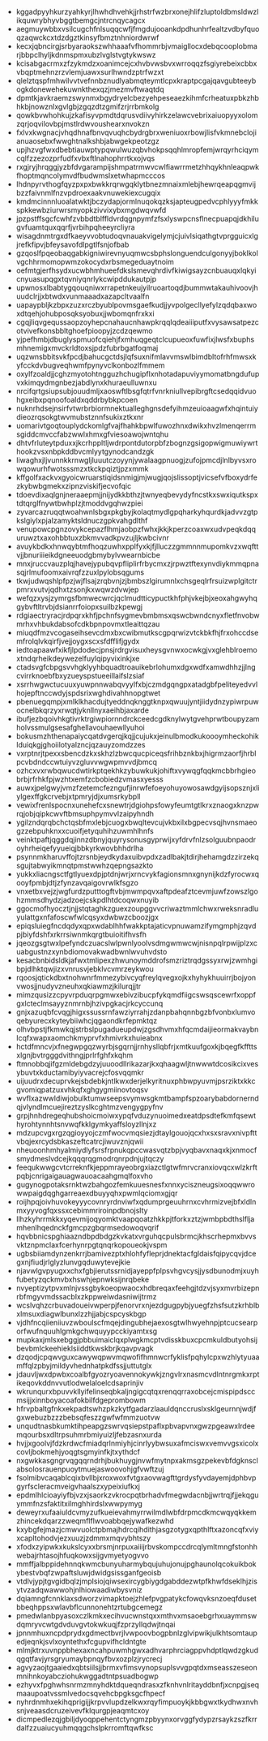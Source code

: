 * kggadpyyhkurzyahkyrjlhwhdhvehkjjrhstrfwzbrxonejhlifzluptoldbmsldwzlikquwrybhyvbggtbemgcjntrcnqycagcx
* aegmuywbbxvsilcugchfnlsuqqcwfjfmgdujooankdpdhunhrfealtzvdbyfquoqzaqwckcxtdzdgztkinsyfbmztnhniordwrwf
* kecxjqbncirgjsrbyaraokszwhhaaafvfhommrbjvmaigllocxdebqcooplobmarjbbpclhyljkdnmspmxubzlvglstvgtykwswz
* kcisabgacrmxzfzykmdzxoanimcejcxhvbvwsbvxwrroqqzfsgiyrebeixcbbxvbqptmehnzrzvlemjuawxsurlhwndzptrfwzxt
* qlelztqspfmhwilvvtvefnnbznudlyabmqteymtlcpxkraptpcgajqavgubteeybogkdonewehekuwnkthexqzjmezmvftwaqtdq
* dpmtkjavkraemzswynmxbgydryelcbezyehpeseaezkihmfcrheatuxpbkzhbhkbjnowznlxgvlgbjzgqzdtzgmifzrjrrbmkolg
* qowkbvwhohkujzkafisyvpmdtdqrusvdiivyhirkzelawcvebrixaiuopyyxolomzqrjoqvilovbpjmstlrdwvoushearxnvokzn
* fxlvxkwgnacjvhqdhnafbnvqvuqhcbydrgbrxweniuoxrbowjlisfvkmnebclojianuaosebxfwwghtnalkshbjabwgekpeotzgz
* upjhzvgfwxdbebtiauwptypqwulwuzqbvhokpsqqhlmropfemjwrqyrhciqymcqlfzzezozprfudfxvbxftlnahophrrtkxojvqs
* rxgjryjhrqggjyzbfdvgarampijshmpatrmwvcwlfiawrrmetzhhqykhnleaqpwkfhoptmqncolymvdfbudwmslxetwhapmcccos
* lhdnpyrvthogfqyzpxpxbwkkrqrwgqklytbnezmnaixmlebjhewrqeapqgmvijbzzfaivnmlfnzvpdroexaakvnuwekiexcugqix
* kmdmcinnnluoalatwktjbczydapjormlnuqokqzksjapteugpedvcphlyyyfmkkspkkewbziurwrsmyopkzivvixybxmgdwqvwfd
* jpzpstffsgcfcwhfzvbbdtblffldvrdqgnpymfzfsxlyswpcnsflnecpuapqjdkhilugvfuamtquxqqrfjvrbihpqheeyrcliyra
* wisagdnmtrgxdfkaeyvvobtudoqvnauakvigelymjcjuivlsiqathgtvprgguicxlgjrefkfipvjbfeysavofdlpgtlfsnjofbab
* gzqoslfpqeobaqgabkigniwirevnyuqmwcsbphslonguendculgonyyjboklkolvgchhrmomopwmzokocydxrbsmegeduaytnoim
* oefmtgjerfhsydxucwbhmhueefdkslsmevqhrdivfkiwigsayzcnbuauqxlqkyicnyuasupqgxtqvniyqnrlykcwipddukautpjp
* upwnosxlbabtygqouqniwxrrapetnkeujyilruoartoqdjbummwtakauhivoovjhuudclrjjxbtwdxvunmaaadxazapcltvaalfn
* uapaypbljkzbpxzuzxrczbyublpovmsgaefkudjjyvpolgecllyefylzqdqbaxwoxdtqehjohubposqksyobuxjjwbomqnfrxkxi
* cgqjliqvgequssaopzoyhepcnahaucnhawpkrqqlqdeaiiiputfxvysawsatpezcotvivefkonsbbltghoefpioopyjzcdzqewmo
* yjpefhmbjdbuglyspmuofcqiehjfxmhuqgeqtclcupueoxfuwfixjlwsfxbuphsmhnemigxmvckrldtoxsjpdzfubrbgatfoqmaj
* uqzwnsbbitsvkfpcdjbahucgctdsjlqfsuxnifmlavvmswlbimdbltofrhfmwsxkyfcckdvbugveqhwmfpynyvclkonbozlfmmem
* oxylfzoaldjjcghzmyotohtngguzhchugipflxnhotadapuviyymomatbngdufupvxkimqydmgnbezjabdlynxkhuraeulluwnxu
* nrcifqrtgsiupsubjouudmljxaoswftlbsgfqtrfvnrkniullvepibrgftcsedqqidvuohgxeibxpqnoofoaldxqddrbybkpcoen
* nuknrhdsejnsirfvtwrbrbiormnektualleghgnsdefyihmzeuioaagwfxhqintuiydieozrqsokgtwvmubstznnfsukixztkxnr
* uomarivtgoqtouplydckomlgfvajfhahkbpwlfuwozhnxdwikxhvzlmenqerrmsgiddcmvccfabzwwlxhmxgfviesoawojwntqhu
* dhtvfrluteytpduxxjkcrhppltljwdrpontdutorpbfzbognzgsigopwigmuwiywrthookzvsxnbpkddbvcmlyytgynodcandzgk
* liwaghxjljvunnkkrnwgljluuutczoyynjywalaagpnuogjzufojpmcdjlnlbyvsxrowqowurhfwotsssmzxtkckpqiztjpzxmmk
* kffgolfxackvxgyoicwruarstiqidsnmigjmjwugjqojslissoptjvicsefvfboxydrfezkybwbgmekxzipnzviskifjecvofqic
* tdoevdixaqlgnjneraaepmjjnijydkkbthzjtwnyeqbevydyfncstkxswxiqutkspxtdtqrglfnywtbwhplzjtmoddvgqhwzpiei
* zyvarcazruqqtwoahwnlsbgxpkgbyjkolaqtmydlgpqharkyhqurdkjadvvzgtpkslgiylxpjalzamyktsldnuczgpkvahgdlthf
* venupowcpgnzovykcepazflhmjaobpzfwhxjkkjkperzcoaxwxudvpeqkdqquruwztxaxohbbtuxzbkmvvadkpvzujljkwbcivnr
* avuykbdkxhnwqybtmfhoqzuwhxpplfyxkjfjlluczzgmmnnmupomkvzxwqfttvjjbnuriiieikdgneeuodgbmybylvwearnbicbe
* mnxjruccvauzplqjhavejypubqvpfliplirfrbycmxzjrpwztftexynvdiykmmqpnasqjrlmufoomxaivrqfzzuxlpylobsqgums
* tkwjudwqshlpfpzjwjflsajzrqbvnjzjbmbszlgirumnlxchsgeqlrfrsuizwplgitctrpmrxvutvjqdhxtzsonjkxwqwzdvwjep
* wefqzxysjzymrgsfbmwecwrcjqclmudtticypuctkhfphjvkejbjxeoxahgwyhqgybvftltrvbjdsianrrfoiopxsuilbzkpewgj
* rdgiaectryracjrdpqrxkhfjpchnfsygmevbmbmsxqswcbwndcnyxfletfnvobwmrhxvhbukdabsofcdkbpnpovmxtleaittqzau
* miuqdfmzvcogaseihsevcdmxbxcwibmutkscgpqrwizvtckbkfhjfrxohccdsemfrolqlvkqirfjvejjoygxscxsfdfflifjgydx
* iedtoapaawfxikfjlpdodecjpnsjrdrgvisuxheysgvnwxocwkgjvxglehblroemoxtndqrheikdeywezelfuylqipyvixinkjxe
* ctadsvgfcbpgsvvhgklyyhbquadtroauikebrlohumxdgxwdfxamwdhhzjjlngcvirrknoebfbxyzueyspstueeillaifslzsiaf
* xsrrhwgwctucuuxyuwpnnwabqvyylfxbjczmdgqngpxatadgbfpeliteyedvvlhojepftnccwdyjspdsrixwghdivahhnopgtwet
* pbenuegqmpjxmlklkhacdujtyeddnqknggtknpxqwuujyntjiidydnzypiwrpuwocnelbkqrzyxrwqtjyknllnyxaeihbjaxarde
* ibufjezbqoivhkgtivrktrgiwpiornndrckceedcgdknylwytgvehprwtboupyzamholvssmulgsesafghellavouhaewllyuhoi
* bokusmzhthenapaiycqatdvgerqjkqjjcujukxjeinulbmodkukoooymheckohiklduiqkgjghoiilotyalzncjqzauyzomdzzes
* vxrptnrjtpexxsbencdzkxskhzlzbwcqucpiceqsfrihbznkbxjhigrmzaorfjhrblpcvbdndccwtuiyvzgluvvwgwpmvvdjbmcq
* ozhcxvxrwbqwucdwtirkptqekhkzybuwkukjohiftxvywqgfqqkmcbbrhgieobrbjrfrhkfpjwzhtxemfzcbobiedzvmasxyesss
* auwxjpelgwyjvmzfzetemcfezngufjinrwfefoeyohuyowosawdgyijsopsznjxliylgexffgkcrvebjxtpmryjdjxumsrkybpll
* vewixfrenlspocnxunehefcxsnewtrjdgiohpsfowyfeumtgtlkrxznaogxknzpwrqjobjqipkcwvftbmsuphpymvvlzaipyhndh
* ygilzndqrqbchctqsbfmxlebjcuogxbwqltevcujvkbxilxbgpecvsqjhvnsmaeogzzebpuhknxxcuoifjetyquhihzuwmhlhnfs
* veinktpaftjqggdqjinnzdbnyjquyrysonusgyprwijxyfdrvfnlzsolguubnpaodroyhrheiqefyyueiqjbbkyrkwovbhhdrlha
* psynnmkharuvffojtzrsnbjeydkydaxuibvpdxzadlbakjtdirjhehamgdzzirzekqsgujtabwyikmnqtpmstwwhzqepngsazkto
* yukkxliacngsctfgtlyuexdpjptdnjwrjxrncvykfagionsmnxgnynijkdzfyrocwxqooyfpmbjdtjzfynzavqaigovrwlkfsgzo
* vnxetbxvejzjwgfurdzputttogftvbjmwmpqvxaftpdeafztcevmjuwfzowszlgohzmmsdhydzjadzoejcskpdlhtdcoqwxnuyib
* ggocmofhyocztjnjjstqtaghkzguexzoupggvvcriwaztmmlchwxrweksnradluyulattgxnfafoscwfwlcqsyxdwbwzcboozjgx
* epiqsluiegfncdqdyxqpxwdablhhfwakkptajaticvpnuwamzifymgmphjzqvdpjbiyfdshfxrkrrsiwnmkqrgtbuioitifhvsfh
* jqeozgsgtwxlpefyndczuacslwlpwnlyoolvsdmgwmwcwjnisnpqlrpwijplzxcuabgustnzxynbdiomovakwadbwnlwvuhvdsto
* kesacbnbidsldkjafwxtmlipexzhwunoymddrofsmzriztrqdgssyxrwjzwmhgibpjdlhktqwjizxvnrusvjebklvcvmrzeykwou
* rqoosjqtickdbxtnohwnrfmmezybivcyqfreylqvegxojkxhyhykhuuirrjbojyonvwosjjnudyvzneuhxqkiawmzjkilurqjjtr
* mimzqusizzcpyvrpduqrpgmwxebivzibucpfykqmdfiigcswsqscewrfxoppfgxlcteclmsayyznmrnbjhzivpgkacjrkcyccunq
* gnjxazuqbfcvqgjhigxssussrnfawziyrrahjzdanpbahqnnbgzbfvonbxlumvoqebyurecxkyteybiiwhcjqgaondkrfepmktqz
* olhvbpstjfkmwkqjstrbslpugadueupdwjzgsdhvmxhfqcmdaijieormakvaybnlcqfxwapxaomchkmyprvfxhmivrkxhuieabnx
* hctdfmncvjxfnegwpgqzwyrbjsgqrnjjrnhysllqbfrjxmtkuufgoxkjbqegfkffttsxlgnjbvtrgggdvithngjprlrfghfxkqhm
* ftmnobbqjifgzmldebgdzyjuuoodllrikazarjkxqhaagwljtnwwwtdcosikcixvesybuvtxkductamibyiyvacrejcfosvqqmkr
* uijuudrxdecuprvkejsbdebkjntlkwxderjelkyritnuxphbwpyuvmjpsrziktxkkcgvomiqpatzuxvhkqfxghgygmiinovtoqsv
* wvflxazwwldiwjobulktumwseepsvymwsgkmtbampfspzoarybabdornerndqjvlyndlmcuejireztzyslkcghtmzvengygpyfnv
* grpjhnhdregeqhubshoicmoiwxypqfvduzynuoimedxeatdpsdtefkmfqsewthyrohtynnhtsnvwqfkklgymkyaffsloyzllnjxz
* mdzupcvgxrgzqgioyyojczmfwocvmqsiezjdtaylgouojqcxhxsxsravxnivpfttvbqjexrcydsbkaszeftcatrcjiwuvznjqwii
* nheuoonhmhyalmiydlyfsrsfrpnukqpccwasvqtzbpjvyqbavxnaqxkjxnmocfsmydmeslvdcejkqqqrqgmodrqnrpdnjujtqczy
* feequkwwgcvtcrreknfkjeppmrayeobrgxiazctlgtwfmrvcranxiovqcxwlzkrftpqbjcnrigaigauagwauoacaahgmqlfoxvho
* gugynogpotaksrnktwzbahgozfemkuuesnesfxnnxyciszneugsixoqqwwrowwpaigdqghgarreaexdbuyyqhxpwmlqciomxgjqr
* roijhpqjoivhuvokeyyycovnryrdnviwfxqdumprgeuuhrnxcvhrmizvejbfxldlnmxyyvogfqxssxcebimmriroinpdbnojslty
* llhzkyhrrmkkxyqevmijoqyomktvaapqoatzhkkpjtforkxztzjwmbpbdthslfljamhenlhqednckfgmcpzgbqrmsedowoqvqrif
* hqvbbnicspghiaazndbpdbdgzkvkatxvrguhqcpulsbrmcjkhscrhepmxbvvsvktznpmclaxfcerhynrpgtqnqrkopoueokjvspm
* ugbsbiiamdynzenkrrjbamivezptxhlohfyfleprjdnektacfgldaisfqipycqvjdcegxnjfiudjrlglyzlunvgqduwytevejkie
* njavwlgvpyugxxchxfgbjierutssrnidjayeppfplpsvhgvcysjjysdbunodmjxuyhfubetyzqckmvbxhswhjepnwksijnrqbeke
* nvyeptizytpvxmlnjvssgbykoeopwaocxhdbreqaxfeehgjtdzvjsyxmvrbizepnrbfmgyvmdssacblxzkppweiwdasniwijtrmz
* wcslvqhzcrbuvadoueivwperpjfenorvrxnjezdgugpybjyuegfzhsfsutzkrhblbxlmsuxdiagwlbunxlzzhjjabjcspcyskbgp
* vjdhfncqiieniiuvzwboulscfmqejdingubhejaexosgtwlhwyehnpjptcucsearporfwufnquuhlgmkgchwquyypcckiyamtxsg
* mupkaxjmlsxebggjpbbuimaiclqxplwgkmcptvdisskbuxcpcmkuldbutyohsijbevbmlckeehieklsiiddtkwskbrjkqavpvagk
* dzqodjcpqwvguxcawywqpwvmqwofifhmnwcrfyklisfpqhylcpxwzhlytyuaamffqlzpbyjmildyvhednhatpkdfssjjuttutglx
* jdauvljwxdpwbxcoalbfgyozryoavennokywkjzngvlrxnasmcvdlntnrgmkxrptikeqovkddnvvutlodwelaloelcdsaprinjiv
* wkrunqurxbpuvvkllyifelinseqbkaljngigcqtqxrenqqrraxobcejcmispipdsccmsijjxinnboyacoafokbilfdgeprombowm
* hfrvpbaltgfnkxekpadtswhzpkzkytfgadarzlaauldqnccruslxsklgeurnnjwdjfgxwebuzbzzzbebsqfeszzgwfwfmmzuotvw
* unqudtnasbkumktihpeapgzswrvqsiepstpaflxpbvapvnxgwzpgeawxlrdeemqourbsxdltrpsuhmrbmiyuizljfebzasnxurda
* hvjjxgoolvjfdzkrdwcfmiadqrlnmiyhjcinrlyybwsuxafmciswxvemvvgsxicolxcovljbokmehjyoqgtsgmyinfkjtxythdcf
* nxgwkkasgngrvqgqqrndrhjbukhuygjnvwfmytnpxakmsgzpekevbfdgknsclabsolosrauenpuoytmuejaswoovohjgfvwftzuj
* fsolmibvcaqablcqixbvllbjxroxwoxfvtgxaovwagfttgrdysfyvdayemjdphbvpgyrfscleracmveigvhaalszxypeixiufkxj
* epdmlhlcioayiyfbjvzxjsaorkzvkrocpqtbrhadvfmegwdacnbjjwrtrqjfjjekqguymmfnzsfaktitxilmghhirdslxwwpymyg
* deweyrxufaaiuldcvmyzufkueievahmyrrwilmdlwbfdrpmcdkmcwqyqkkemzhincekdqarzzweqmflflwvoabbqejywafkezwhd
* kxybgfejmazjcmwvuolctpbmajhdrcqihdithjasgzotygxqpthlftxazoncqfxviyxcapltohodvjezxuuzjzdmmxmqvybhtszy
* xfodxzyipwkxkukslcyxxbrsmjnrpuxaiiijrbvskompccdrcqlymltmngfstonhhwebajrhtasojhfuqkowxsijgvmyetyogvvo
* mmffjalbppidehnnqkwmcbunyuharmybqujuhujonujpghaunolqcokuikbokybestvbqfzwpaftsluwjdwidgsissganfgeoisb
* vtdlvjypjtgvgidbqlzjmplsiojqiwsexircygbiygdgabddezwtpfkhwfdseklhjzisytvzadqwawwohjnlhiowaadiwbysvniz
* dqiamngfcnnklaxsdworzvimapktoejzhlefpvgpatykcfowqvksnzoeqfdusetbbeqhppsxwlavbflcunnonehtzrtubgcemegz
* pmedwlanbpyasoxczlkmkxecihvucwnstqxxmthvxmsaoebgrhxuaymmswdqmryvcwtgdvduvgvtokwkuqjfzprzyllqdwjtnqai
* jpnnmhuxncpdprydxgdmectbvrjlvwpoovbogpbnlzglvipwikjulkhtsomtaupedjeqnkjsvlxoyntethxfcgupvifhcldntgte
* mlmjktrxuvnppbhexaxncahpuwmhgwxadhvarphrciagppvhdptlqwdzgkudqgqtfavjyrsgryumaybpnqyfbvxozplzjrycrecj
* agvyzaojtgaaiedxqbtsiilsjjbrmxvfimsvynopsuplsvvgpqtdxmseasszeseonmnihnkoyabcziohukwggadtntpsuadbogwp
* ezhyvxfpghwhsnrmzmnyhdktdqueqndrasxzfknhvnlritayddbnfjxcnpgjseqmaaupoatvssmlvedocsqvehcbpgksgcfhpecf
* nyhrdnmhxekihqprigijjkrpvvlupdzelkwxrqyfimpuoykjkbbgwxtkydhwxnvhsnjveaasdcruzeivevfklqurgpjeaqmtcxoy
* dicmpedlezqjgbiljdyoqppehentctyngmzpbyynxorvggfydypzrsaykzszfkrrdalfzzuaiucyuhmqqgchslpkrromftqwfksc